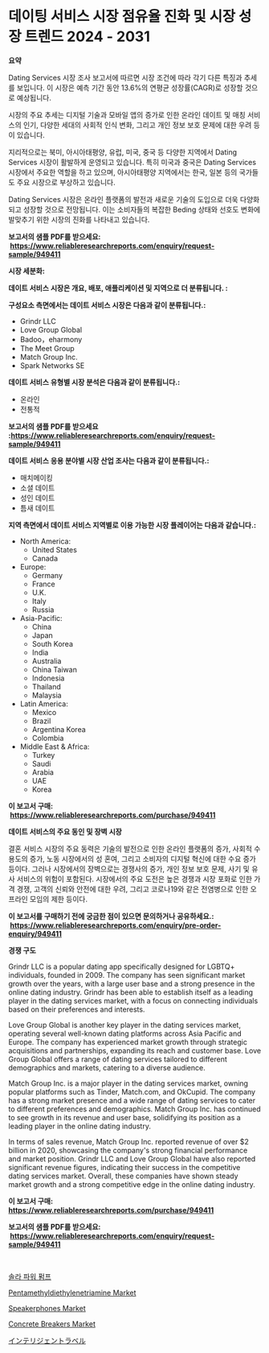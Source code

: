 <p><h1>데이팅 서비스 시장 점유율 진화 및 시장 성장 트렌드 2024 - 2031</h1></p><p><strong>요약</strong></p>
<p><p>Dating Services 시장 조사 보고서에 따르면 시장 조건에 따라 각기 다른 특징과 추세를 보입니다. 이 시장은 예측 기간 동안 13.6%의 연평균 성장률(CAGR)로 성장할 것으로 예상됩니다.</p><p>시장의 주요 추세는 디지털 기술과 모바일 앱의 증가로 인한 온라인 데이트 및 매칭 서비스의 인기, 다양한 세대의 사회적 인식 변화, 그리고 개인 정보 보호 문제에 대한 우려 등이 있습니다.</p><p>지리적으로는 북미, 아시아태평양, 유럽, 미국, 중국 등 다양한 지역에서 Dating Services 시장이 활발하게 운영되고 있습니다. 특히 미국과 중국은 Dating Services 시장에서 주요한 역할을 하고 있으며, 아시아태평양 지역에서는 한국, 일본 등의 국가들도 주요 시장으로 부상하고 있습니다.</p><p>Dating Services 시장은 온라인 플랫폼의 발전과 새로운 기술의 도입으로 더욱 다양화되고 성장할 것으로 전망됩니다. 이는 소비자들의 복잡한 Beding 상태와 선호도 변화에 발맞추기 위한 시장의 진화를 나타내고 있습니다.</p></p>
<p><strong>보고서의 샘플 PDF를 받으세요: &nbsp;<a href="https://www.reliableresearchreports.com/enquiry/request-sample/949411">https://www.reliableresearchreports.com/enquiry/request-sample/949411</a></strong></p>
<p><strong>시장 세분화:</strong></p>
<p><strong> 데이트 서비스 시장은 개요, 배포, 애플리케이션 및 지역으로 더 분류됩니다. :</strong></p>
<p><strong>구성요소 측면에서는 데이트 서비스 시장은 다음과 같이 분류됩니다.:</strong></p>
<p><ul><li>Grindr LLC</li><li>Love Group Global</li><li>Badoo，eharmony</li><li>The Meet Group</li><li>Match Group Inc.</li><li>Spark Networks SE</li></ul></p>
<p><strong> 데이트 서비스 유형별 시장 분석은 다음과 같이 분류됩니다.:</strong></p>
<p><ul><li>온라인</li><li>전통적</li></ul></p>
<p><strong>보고서의 샘플 PDF를 받으세요 :<a href="https://www.reliableresearchreports.com/enquiry/request-sample/949411">https://www.reliableresearchreports.com/enquiry/request-sample/949411</a></strong></p>
<p><strong> 데이트 서비스 응용 분야별 시장 산업 조사는 다음과 같이 분류됩니다.:</strong></p>
<p><ul><li>매치메이킹</li><li>소셜 데이트</li><li>성인 데이트</li><li>틈새 데이트</li></ul></p>
<p><strong>지역 측면에서 데이트 서비스 지역별로 이용 가능한 시장 플레이어는 다음과 같습니다.:</strong></p>
<p><ul>
    <li>
        North America:
        <ul>
            <li>United States</li>
            <li>Canada</li>
        </ul>
    </li>
    <li>
        Europe:
        <ul>
            <li>Germany</li>
            <li>France</li>
            <li>U.K.</li>
            <li>Italy</li>
            <li>Russia</li>
        </ul>
    </li>
    <li>
        Asia-Pacific:
        <ul>
            <li>China</li>
            <li>Japan</li>
            <li>South Korea</li>
            <li>India</li>
            <li>Australia</li>
            <li>China Taiwan</li>
            <li>Indonesia</li>
            <li>Thailand</li>
            <li>Malaysia</li>
        </ul>
    </li>
    <li>
        Latin America:
        <ul>
            <li>Mexico</li>
            <li>Brazil</li>
            <li>Argentina Korea</li>
            <li>Colombia</li>
        </ul>
    </li>
    <li>
        Middle East & Africa:
        <ul>
            <li>Turkey</li>
            <li>Saudi</li>
            <li>Arabia</li>
            <li>UAE</li>
            <li>Korea</li>
        </ul>
    </li>
    </ul></p>
<p><strong>이 보고서 구매: &nbsp;<a href="https://www.reliableresearchreports.com/purchase/949411">https://www.reliableresearchreports.com/purchase/949411</a></strong></p>
<p><strong>데이트 서비스의 주요 동인 및 장벽 시장</strong></p>
<p><p>결혼 서비스 시장의 주요 동력은 기술의 발전으로 인한 온라인 플랫폼의 증가, 사회적 수용도의 증가, 노동 시장에서의 성 혼여, 그리고 소비자의 디지털 혁신에 대한 수요 증가 등이다. 그러나 시장에서의 장벽으로는 경쟁사의 증가, 개인 정보 보호 문제, 사기 및 유사 서비스의 위험이 포함된다. 시장에서의 주요 도전은 높은 경쟁과 시장 포화로 인한 가격 경쟁, 고객의 신뢰와 안전에 대한 우려, 그리고 코로나19와 같은 전염병으로 인한 오프라인 모임의 제한 등이다.</p></p>
<p><strong>이 보고서를 구매하기 전에 궁금한 점이 있으면 문의하거나 공유하세요.: &nbsp;<a href="https://www.reliableresearchreports.com/enquiry/pre-order-enquiry/949411">https://www.reliableresearchreports.com/enquiry/pre-order-enquiry/949411</a></strong></p>
<p><strong>경쟁 구도</strong></p>
<p><p>Grindr LLC is a popular dating app specifically designed for LGBTQ+ individuals, founded in 2009. The company has seen significant market growth over the years, with a large user base and a strong presence in the online dating industry. Grindr has been able to establish itself as a leading player in the dating services market, with a focus on connecting individuals based on their preferences and interests.</p><p>Love Group Global is another key player in the dating services market, operating several well-known dating platforms across Asia Pacific and Europe. The company has experienced market growth through strategic acquisitions and partnerships, expanding its reach and customer base. Love Group Global offers a range of dating services tailored to different demographics and markets, catering to a diverse audience.</p><p>Match Group Inc. is a major player in the dating services market, owning popular platforms such as Tinder, Match.com, and OkCupid. The company has a strong market presence and a wide range of dating services to cater to different preferences and demographics. Match Group Inc. has continued to see growth in its revenue and user base, solidifying its position as a leading player in the online dating industry.</p><p>In terms of sales revenue, Match Group Inc. reported revenue of over $2 billion in 2020, showcasing the company's strong financial performance and market position. Grindr LLC and Love Group Global have also reported significant revenue figures, indicating their success in the competitive dating services market. Overall, these companies have shown steady market growth and a strong competitive edge in the online dating industry.</p></p>
<p><strong>이 보고서 구매: &nbsp; <a href="https://www.reliableresearchreports.com/purchase/949411">https://www.reliableresearchreports.com/purchase/949411</a></strong></p>
<p><strong>보고서의 샘플 PDF를 받으세요: &nbsp;<a href="https://www.reliableresearchreports.com/enquiry/request-sample/949411">https://www.reliableresearchreports.com/enquiry/request-sample/949411</a></strong><strong></strong></p>
<p>&nbsp;</p>
<p><p><a href="https://github.com/rsg307664904/Market-Research-Report-List-1/blob/main/53071339695.md">솔라 파워 펌프</a></p><p><a href="https://circular-yam-9b9.notion.site/Pentamethyldiethylenetriamine-Market-Size-Market-Trends-and-Growth-Outlook-forecasted-for-period-f-33dfd5e57f824910859b506d6fe99914">Pentamethyldiethylenetriamine Market</a></p><p><a href="https://github.com/joannagoyvaerts/Market-Research-Report-List-2/blob/main/speakerphones-market.md">Speakerphones Market</a></p><p><a href="https://view.publitas.com/reportprime-1/concrete-breakers-market-size-growth-and-forecast-from-2024-2031/">Concrete Breakers Market</a></p><p><a href="https://medium.com/@gordonjast2023/%E3%82%A4%E3%83%B3%E3%83%86%E3%83%AA%E3%82%B8%E3%82%A7%E3%83%B3%E3%83%88%E3%83%A9%E3%83%99%E3%83%AB%E5%B8%82%E5%A0%B4%E3%81%AE%E8%A6%8F%E6%A8%A1-%E5%B8%82%E5%A0%B4%E5%B1%95%E6%9C%9B%E3%81%A8%E5%B8%82%E5%A0%B4%E4%BA%88%E6%B8%AC-2024%E5%B9%B4%E3%81%8B%E3%82%892031%E5%B9%B4-2cf004282ff3">インテリジェントラベル</a></p></p>